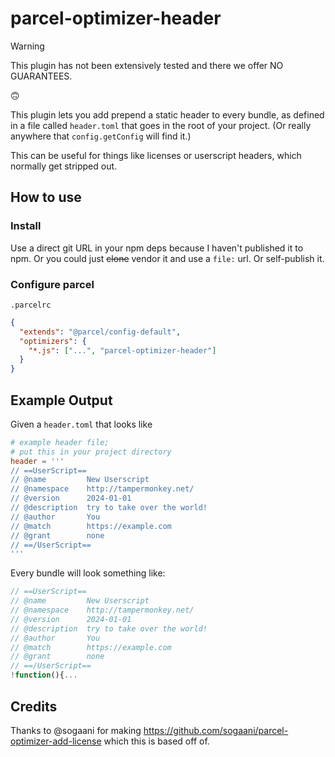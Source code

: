 # parcel-optimizer-header

> [!WARNING]
> This plugin has not been extensively tested and there we offer NO GUARANTEES.
> 
> 🙃


This plugin lets you add prepend a static header to every bundle,
as defined in a file called `header.toml` that goes in the root of your project. (Or really anywhere that `config.getConfig` will find it.)


This can be useful for things like licenses or userscript headers,
which normally get stripped out.


## How to use

### Install

Use a direct git URL in your npm deps because I haven't published it to npm. Or you could just ~~clone~~ vendor it and use a `file:` url. Or self-publish it.


### Configure parcel


`.parcelrc`
```json
{
  "extends": "@parcel/config-default",
  "optimizers": {
    "*.js": ["...", "parcel-optimizer-header"]
  }
}
```


## Example Output

Given a `header.toml` that looks like

```toml
# example header file;
# put this in your project directory
header = '''
// ==UserScript==
// @name         New Userscript
// @namespace    http://tampermonkey.net/
// @version      2024-01-01
// @description  try to take over the world!
// @author       You
// @match        https://example.com
// @grant        none
// ==/UserScript==
'''
```

Every bundle will look something like:
```js
// ==UserScript==
// @name         New Userscript
// @namespace    http://tampermonkey.net/
// @version      2024-01-01
// @description  try to take over the world!
// @author       You
// @match        https://example.com
// @grant        none
// ==/UserScript==
!function(){...
```


## Credits

Thanks to @sogaani for making https://github.com/sogaani/parcel-optimizer-add-license which this is based off of.
